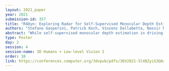 ```yaml
---
layout: 2021_paper
year: 2021
submission-id: 357
title: "R4Dyn: Exploring Radar for Self-Supervised Monocular Depth Estimation of Dynamic Scenes"
authors: "Stefano Gasperini, Patrick Koch, Vinzenz Dallabetta, Nassir Navab, Benjamin Busam and Federico Tombari"
abstract: "While self-supervised monocular depth estimation in driving scenarios has achieved comparable performance to supervised approaches, violations of the static world assumption can still lead to erroneous depth predictions of traffic participants, posing a potential safety issue. In this paper, we present R4Dyn, a novel set of techniques to use cost-efficient radar data on top of a self-supervised depth estimation framework. In particular, we show how radar can be used during training as weak supervision signal, as well as an extra input to enhance the estimation robustness at inference time. Since automotive radars are readily available, this allows to collect training data from a variety of existing vehicles. Moreover, by filtering and expanding the signal to make it compatible with learning-based approaches, we address radar inherent issues, such as noise and sparsity. With R4Dyn we are able to overcome a major limitation of self-supervised depth estimation, i.e. the prediction of traffic participants. We substantially improve the estimation on dynamic objects, such as cars by 37% on the challenging nuScenes dataset, hence demonstrating that radar is a valuable additional sensor for monocular depth estimation in autonomous vehicles. Additionally, we plan on making the code publicly available."
type: Poster
day: 2
session: 4
session-name: 3D Humans + Low-level Vision 2
order: 10
link: https://conferences.computer.org/3dvpub/pdfs/3DV2021-5lXBZyiG3QAsRBKXHIjqU8/268800a751/268800a751.pdf
---
```

